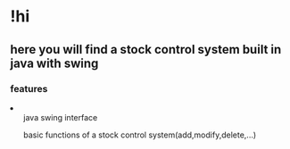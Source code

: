 <h1>!hi</h1>
<h2>here you will find a stock control system built in java with swing</h2>
<h3>features</h3>
<li>
  <ol>java swing interface</ol>
  <ol>basic functions of a stock control system(add,modify,delete,...)</ol>
</li>
